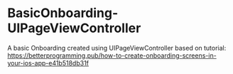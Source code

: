 # BasicOnboarding-UIPageViewController
A basic Onboarding created using UIPageViewController based on tutorial: https://betterprogramming.pub/how-to-create-onboarding-screens-in-your-ios-app-e41b518db31f

